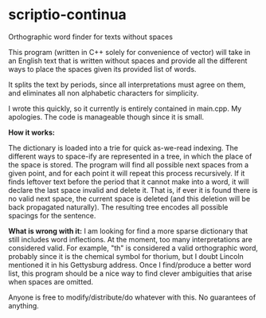 # scriptio-continua
Orthographic word finder for texts without spaces

This program (written in C++ solely for convenience of vector<T>) will take in an English text that is written without spaces and provide all the different ways to place the spaces given its provided list of words.

It splits the text by periods, since all interpretations must agree on them, and eliminates all non alphabetic characters for simplicity.

I wrote this quickly, so it currently is entirely contained in main.cpp. My apologies. The code is manageable though since it is small.

**How it works:**

The dictionary is loaded into a trie for quick as-we-read indexing. The different ways to space-ify are represented in a tree, in which the place of the space is stored. The program will find all possible next spaces from a given point, and for each point it will repeat this process recursively. If it finds leftover text before the period that it cannot make into a word, it will declare the last space invalid and delete it. That is, if ever it is found there is no valid next space, the current space is deleted (and this deletion will be back propagated naturally). The resulting tree encodes all possible spacings for the sentence.

**What is wrong with it:**
I am looking for find a more sparse dictionary that still includes word inflections. At the moment, too many interpretations are considered valid. For example, "th" is considered a valid orthographic word, probably since it is the chemical symbol for thorium, but I doubt Lincoln mentioned it in his Gettysburg address. Once I find/produce a better word list, this program should be a nice way to find clever ambiguities that arise when spaces are omitted.

Anyone is free to modify/distribute/do whatever with this. No guarantees of anything.

